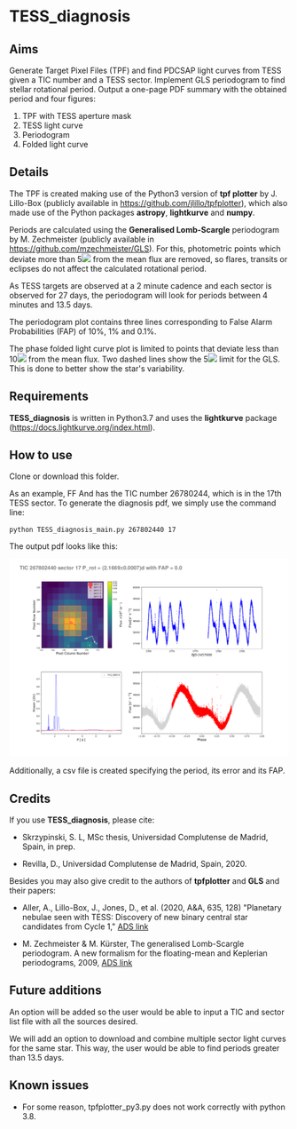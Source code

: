 # TESS_diagnosis

## Aims
Generate Target Pixel Files (TPF) and find PDCSAP light curves from 
TESS given a TIC number and a TESS sector. Implement GLS periodogram 
to find stellar rotational period. Output a one-page PDF summary with 
the obtained period and four figures:
1. TPF with TESS aperture mask
2. TESS light curve
3. Periodogram
4. Folded light curve
  
## Details

The TPF is created making use of the Python3 version of **tpf plotter** by J. Lillo-Box (publicly available in https://github.com/jlillo/tpfplotter), which also made use of the Python packages **astropy**, **lightkurve** and **numpy**.

Periods are calculated using the **Generalised Lomb-Scargle** periodogram by M. Zechmeister (publicly available in https://github.com/mzechmeister/GLS). For this, photometric points which deviate more than 5<img src="https://render.githubusercontent.com/render/math?math=\sigma"> from the mean flux are removed, so flares, transits or eclipses do not affect the calculated rotational period. 

As TESS targets are observed at a 2 minute cadence and each sector is observed for 27 days, the periodogram will look for periods between 4 minutes and 13.5 days. 

The periodogram plot contains three lines corresponding to False Alarm Probabilities (FAP) of 10%, 1% and 0.1%. 

The phase folded light curve plot is limited to points that deviate less than 10<img src="https://render.githubusercontent.com/render/math?math=\sigma"> from the mean flux. Two dashed lines show the 5<img src="https://render.githubusercontent.com/render/math?math=\sigma"> limit for the GLS. This is done to better show the star's variability.

## Requirements
**TESS_diagnosis** is written in Python3.7 and uses the **lightkurve** package (https://docs.lightkurve.org/index.html). 

## How to use 
Clone or download this folder. 

As an example, FF And has the TIC number 26780244, which is in the 17th TESS sector. To generate the diagnosis pdf, we simply use the command line:

```
python TESS_diagnosis_main.py 267802440 17
```
The output pdf looks like this: 

![alt text](https://github.com/SLSkrzypinski/TESS_diagnosis/blob/master/TIC_267802440_S_17_summary.png)

Additionally, a csv file is created specifying the period, its error and its FAP. 

## Credits

If you use **TESS_diagnosis**, please cite:

- Skrzypinski, S. L, MSc thesis, Universidad Complutense de Madrid, 
Spain, in prep.

- Revilla, D., Universidad Complutense de Madrid, Spain, 2020.

Besides you may also give credit to the authors of **tpfplotter** and **GLS** 
and their papers:

- Aller, A., Lillo-Box, J., Jones, D., et al. (2020, A&A, 635, 128) "Planetary nebulae seen with TESS: Discovery of new binary central star candidates from Cycle 1," [ADS link](https://ui.adsabs.harvard.edu/abs/2020A%26A...635A.128A/abstract)

- M. Zechmeister & M. Kürster, The generalised Lomb-Scargle periodogram. A new formalism for the floating-mean and Keplerian periodograms, 2009, [ADS link](https://ui.adsabs.harvard.edu/abs/2009A%26A...496..577Z/abstract)



## Future additions

An option will be added so the user would be able to input a TIC and sector list file with all the sources desired. 

We will add an option to download and combine multiple sector light curves for the same star. This way, the user would be able to find periods greater than 13.5 days. 

## Known issues

- For some reason, tpfplotter_py3.py does not work correctly with python 3.8. 


